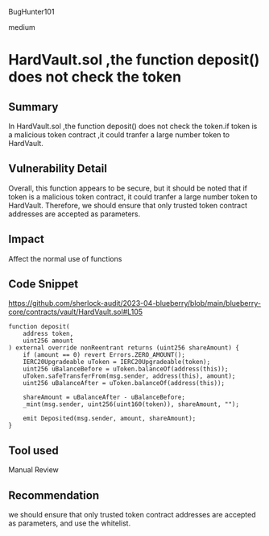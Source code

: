 BugHunter101

medium

# HardVault.sol ,the function deposit() does not check the token

## Summary
In HardVault.sol ,the function deposit() does not check the token.if token is a malicious token contract ,it could tranfer a large number token to HardVault.
## Vulnerability Detail

Overall, this function appears to be secure, but it should be noted that if token is a malicious token contract, it could tranfer a large number token to HardVault. Therefore, we should ensure that only trusted token contract addresses are accepted as parameters.

## Impact

Affect the normal use of functions

## Code Snippet

https://github.com/sherlock-audit/2023-04-blueberry/blob/main/blueberry-core/contracts/vault/HardVault.sol#L105

    function deposit(
        address token,
        uint256 amount
    ) external override nonReentrant returns (uint256 shareAmount) {
        if (amount == 0) revert Errors.ZERO_AMOUNT();
        IERC20Upgradeable uToken = IERC20Upgradeable(token);
        uint256 uBalanceBefore = uToken.balanceOf(address(this));
        uToken.safeTransferFrom(msg.sender, address(this), amount);
        uint256 uBalanceAfter = uToken.balanceOf(address(this));

        shareAmount = uBalanceAfter - uBalanceBefore;
        _mint(msg.sender, uint256(uint160(token)), shareAmount, "");

        emit Deposited(msg.sender, amount, shareAmount);
    }

## Tool used

Manual Review

## Recommendation

we should ensure that only trusted token contract addresses are accepted as parameters, and use the whitelist.

